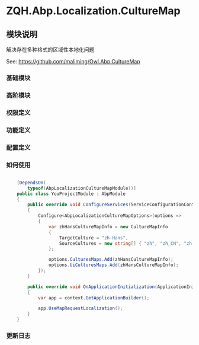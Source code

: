 # ZQH.Abp.Localization.CultureMap

## 模块说明

解决存在多种格式的区域性本地化问题  

See: https://github.com/maliming/Owl.Abp.CultureMap  

### 基础模块  

### 高阶模块  

### 权限定义  

### 功能定义  

### 配置定义  

### 如何使用


```csharp

    [DependsOn(
        typeof(AbpLocalizationCultureMapModule))]
    public class YouProjectModule : AbpModule
    {
        public override void ConfigureServices(ServiceConfigurationContext context)
        {
            Configure<AbpLocalizationCultureMapOptions>(options =>
            {
                var zhHansCultureMapInfo = new CultureMapInfo
                {
                    TargetCulture = "zh-Hans",
                    SourceCultures = new string[] { "zh", "zh_CN", "zh-CN" }
                };

                options.CulturesMaps.Add(zhHansCultureMapInfo);
                options.UiCulturesMaps.Add(zhHansCultureMapInfo);
            });
        }

        public override void OnApplicationInitialization(ApplicationInitializationContext context)
        {
            var app = context.GetApplicationBuilder();

            app.UseMapRequestLocalization();
        }
    }

```

### 更新日志 
